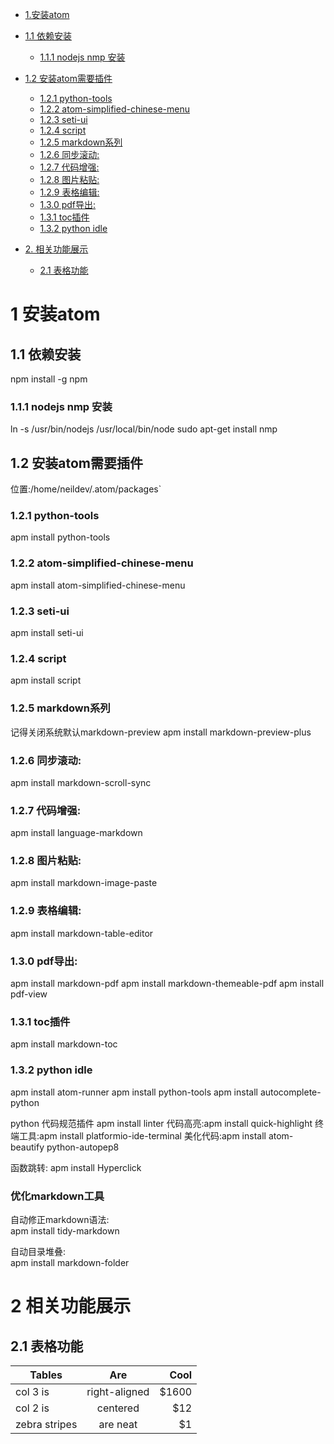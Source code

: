 <!-- TOC depthFrom:1 depthTo:6 withLinks:1 updateOnSave:1 orderedList:0 -->

 - [1.安装atom](#1安装atom)

  - [1.1 依赖安装](#11-依赖安装)

    - [1.1.1 nodejs nmp 安装](#111-nodejs-nmp-安装)

  - [1.2 安装atom需要插件](#12-安装atom需要插件)

    - [1.2.1 python-tools](#121-python-tools)
    - [1.2.2 atom-simplified-chinese-menu](#122-atom-simplified-chinese-menu)
    - [1.2.3 seti-ui](#123-seti-ui)
    - [1.2.4 script](#124-script)
    - [1.2.5 markdown系列](#125-markdown系列)
    - [1.2.6 同步滚动:](#126-同步滚动)
    - [1.2.7 代码增强:](#127-代码增强)
    - [1.2.8 图片粘贴:](#128-图片粘贴)
    - [1.2.9 表格编辑:](#129-表格编辑)
    - [1.3.0 pdf导出:](#130-pdf导出)
    - [1.3.1 toc插件](#131-toc插件)
    - [1.3.2 python idle](#132-python-idle)

- [2\. 相关功能展示](#2-相关功能展示)

  - [2.1 表格功能](#21-表格功能)

<!-- /TOC -->

 # 1 安装atom

## 1.1 依赖安装

npm install -g npm

### 1.1.1 nodejs nmp 安装

ln -s /usr/bin/nodejs /usr/local/bin/node sudo apt-get install nmp

## 1.2 安装atom需要插件

位置:/home/neildev/.atom/packages`

### 1.2.1 python-tools

apm install python-tools

### 1.2.2 atom-simplified-chinese-menu

apm install atom-simplified-chinese-menu

### 1.2.3 seti-ui

apm install seti-ui

### 1.2.4 script

apm install script

### 1.2.5 markdown系列

记得关闭系统默认markdown-preview apm install markdown-preview-plus

### 1.2.6 同步滚动:

apm install markdown-scroll-sync

### 1.2.7 代码增强:

apm install language-markdown

### 1.2.8 图片粘贴:

apm install markdown-image-paste

### 1.2.9 表格编辑:

apm install markdown-table-editor

### 1.3.0 pdf导出:

apm install markdown-pdf apm install markdown-themeable-pdf apm install pdf-view

### 1.3.1 toc插件

apm install markdown-toc

### 1.3.2 python idle

apm install atom-runner apm install python-tools apm install autocomplete-python

python 代码规范插件 apm install linter 代码高亮:apm install quick-highlight 终端工具:apm install platformio-ide-terminal 美化代码:apm install atom-beautify python-autopep8

函数跳转: apm install Hyperclick

### 优化markdown工具

自动修正markdown语法:<br>
apm install tidy-markdown

自动目录堆叠:<br>
apm install markdown-folder

# 2 相关功能展示

## 2.1 表格功能

Tables        |      Are      |  Cool
------------- | :-----------: | ----:
col 3 is      | right-aligned | $1600
col 2 is      |   centered    |   $12
zebra stripes |   are neat    |    $1
